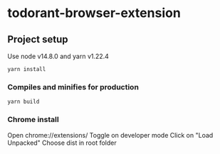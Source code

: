 # todorant-browser-extension

## Project setup

Use node v14.8.0 and yarn v1.22.4

```
yarn install
```

### Compiles and minifies for production

```
yarn build
```

### Chrome install

Open chrome://extensions/
Toggle on developer mode
Click on "Load Unpacked"
Choose dist in root folder
